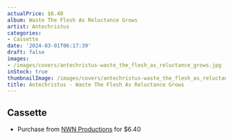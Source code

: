 ```yaml
---
actualPrice: $6.40
album: Waste The Flesh As Reluctance Grows
artist: Antechristus
categories:
- Cassette
date: '2024-03-01T06:17:39'
draft: false
images:
- /images/covers/antechristus-waste_the_flesh_as_reluctance_grows.jpg
inStock: true
thumbnailImage: /images/covers/antechristus-waste_the_flesh_as_reluctance_grows-thumb.jpg
title: Antechristus - Waste The Flesh As Reluctance Grows
---
```


## Cassette
* Purchase from [NWN Productions](http://shop.nwnprod.com/index.php?route=product/product&path=73&product_id=41409&sort=pd.name&order=ASC) for $6.40
